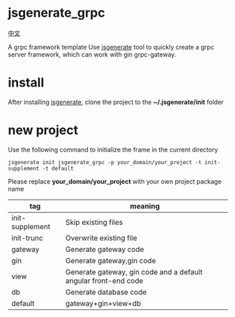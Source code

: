 # jsgenerate_grpc

[中文](https://github.com/powerpuffpenguin/jsgenerate_grpc/blob/master/README_ZH.md)

A grpc framework template Use [jsgenerate](https://github.com/powerpuffpenguin/jsgenerate) tool to quickly create a grpc server framework, which can work with gin grpc-gateway.

# install

After installing [jsgenerate](https://github.com/powerpuffpenguin/jsgenerate), clone the project to the **~/.jsgenerate/init** folder

# new project

Use the following command to initialize the frame in the current directory

```
jsgenerate init jsgenerate_grpc -p your_domain/your_project -t init-supplement -t default
```

Please replace **your_domain/your_project** with your own project package name

|tag|meaning|
|---|---|
|init-supplement|Skip existing files|
|init-trunc|Overwrite existing file|
|gateway|Generate gateway code|
|gin|Generate gateway,gin code|
|view|Generate gateway, gin code and a default angular front-end code|
|db|Generate database code|
|default|gateway+gin+view+db|